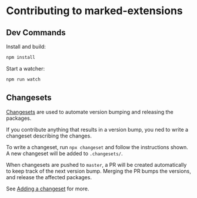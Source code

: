 # Contributing to marked-extensions

## Dev Commands

Install and build:

```bash
npm install
```

Start a watcher:

```bash
npm run watch
```

## Changesets

[Changesets](https://github.com/atlassian/changesets) are used to automate version bumping and releasing the packages.

If you contribute anything that results in a version bump, you ned to write a changeset describing the changes.

To write a changeset, run `npx changeset` and follow the instructions shown. A new changeset will be added to `.changesets/`.

When changesets are pushed to `master`, a PR will be created automatically to keep track of the next version bump. Merging the PR bumps the versions, and release the affected packages.

See [Adding a changeset](https://github.com/atlassian/changesets/blob/main/docs/adding-a-changeset.md) for more.
